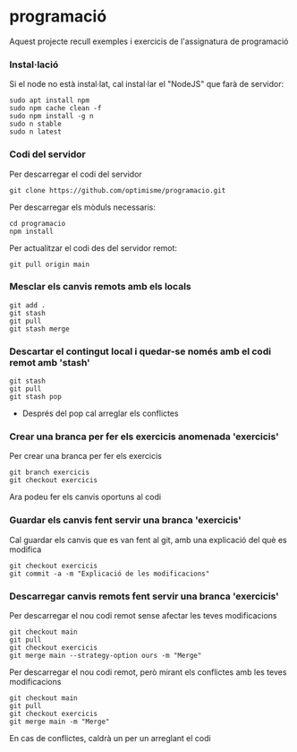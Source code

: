 # programació #

Aquest projecte recull exemples i exercicis de l'assignatura de programació

### Instal·lació ###

Si el node no està instal·lat, cal instal·lar el "NodeJS" que farà de servidor:
```
sudo apt install npm
sudo npm cache clean -f
sudo npm install -g n
sudo n stable
sudo n latest
```

### Codi del servidor ###

Per descarregar el codi del servidor
```
git clone https://github.com/optimisme/programacio.git
```

Per descarregar els mòduls necessaris:
```
cd programacio
npm install
```
Per actualitzar el codi des del servidor remot:
```
git pull origin main
```

### Mesclar els canvis remots amb els locals

```
git add .
git stash
git pull
git stash merge
```

### Descartar el contingut local i quedar-se només amb el codi remot amb 'stash'

```
git stash
git pull
git stash pop
```

* Després del pop cal arreglar els conflictes

### Crear una branca per fer els exercicis anomenada 'exercicis'

Per crear una branca per fer els exercicis
```
git branch exercicis
git checkout exercicis

```
Ara podeu fer els canvis oportuns al codi

### Guardar els canvis fent servir una branca 'exercicis'

Cal guardar els canvis que es van fent al git, amb una explicació del què es modifica
```
git checkout exercicis
git commit -a -m "Explicació de les modificacions"
```

### Descarregar canvis remots fent servir una branca 'exercicis'

Per descarregar el nou codi remot sense afectar les teves modificacions
```
git checkout main
git pull
git checkout exercicis
git merge main --strategy-option ours -m "Merge"
```

Per descarregar el nou codi remot, però mirant els conflictes amb les teves modificacions
```
git checkout main
git pull
git checkout exercicis
git merge main -m "Merge"
```
En cas de conflictes, caldrà un per un arreglant el codi